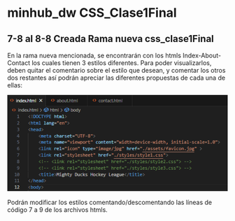 # minhub_dw CSS_Clase1Final
## 7-8 al 8-8 Creada Rama nueva css_clase1Final
En la rama nueva mencionada, se encontrarán con los htmls Index-About-Contact los cuales tienen 3 estilos diferentes.
Para poder visualizarlos, deben quitar el comentario sobre el estilo que desean, y comentar los otros dos restantes así podrán apreciar las diferentes propuestas de cada una de ellas:



![Imagen de referencia de estilos en html](https://github.com/vstecnic/minhub_dw/blob/css_clase1Final/assets/comentariosEstilosFinal.PNG)



Podrán modificar los estilos comentando/descomentando las líneas de código 7 a 9 de los archivos htmls.
